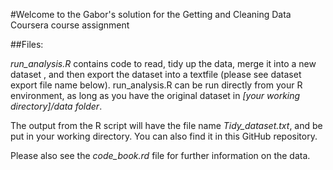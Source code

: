 #Welcome to the Gabor's solution for the Getting and Cleaning Data Coursera course assignment

##Files:

*run_analysis.R* contains code to read, tidy up the data, merge it into a new dataset , and then export the dataset into a textfile (please see dataset export file name below). run_analysis.R can be run directly from your R environment, as long as you have the original dataset in *[your working directory]/data folder*.

The output from the R script will have the file name *Tidy_dataset.txt*, and be put in your working directory. You can also find it in this GitHub repository.

Please also see the *code_book.rd* file for further information on the data.


